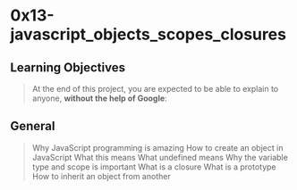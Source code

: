 # 0x13-javascript_objects_scopes_closures
## Learning Objectives
> At the end of this project, you are expected to be able to explain to anyone, <b>without the help of Google</b>:

## General
> Why JavaScript programming is amazing
> How to create an object in JavaScript
> What this means
> What undefined means
> Why the variable type and scope is important
> What is a closure
> What is a prototype
> How to inherit an object from another
